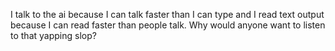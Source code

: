 I talk to the ai because I can talk faster than I can type and I read text output because I can read faster than people talk. Why would anyone want to listen to that yapping slop?

